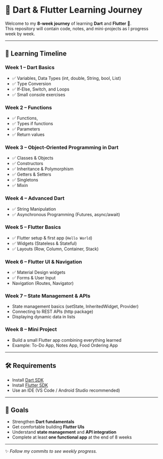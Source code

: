 # 📘 Dart & Flutter Learning Journey  

Welcome to my **8-week journey** of learning **Dart** and **Flutter** 🚀.  
This repository will contain code, notes, and mini-projects as I progress week by week.  

---

## 📅 Learning Timeline  

### **Week 1 – Dart Basics**
- ✅ Variables, Data Types (int, double, String, bool, List)  
- ✅ Type Conversion  
- ✅ If-Else, Switch, and Loops  
- ✅ Small console exercises  

### **Week 2 – Functions**
- ✅ Functions,
- ✅ Types if functions  
- ✅ Parameters  
- ✅ Return values 

### **Week 3 – Object-Oriented Programming in Dart**
- ✅ Classes & Objects  
- ✅ Constructors  
- ✅ Inheritance & Polymorphism  
- ✅ Getters & Setters
- ✅ Singletons
- ✅ Mixin

### **Week 4 – Advanced Dart**
- ✅ String Manipulation
- ✅ Asynchronous Programming (Futures, async/await)

### **Week 5 – Flutter Basics**
- ✅ Flutter setup & first app (`Hello World`)  
- ✅ Widgets (Stateless & Stateful)  
- ✅ Layouts (Row, Column, Container, Stack)  

### **Week 6 – Flutter UI & Navigation**
- ✅ Material Design widgets  
- ✅ Forms & User Input  
- Navigation (Routes, Navigator)  

### **Week 7 – State Management & APIs**
- State management basics (setState, InheritedWidget, Provider)  
- Connecting to REST APIs (http package)  
- Displaying dynamic data in lists  

### **Week 8 – Mini Project**
- Build a small Flutter app combining everything learned  
- Example: To-Do App, Notes App, Food Ordering App  

---

## 🛠️ Requirements  
- Install [Dart SDK](https://dart.dev/get-dart)  
- Install [Flutter SDK](https://flutter.dev/docs/get-started/install)  
- Use an IDE (VS Code / Android Studio recommended)  

---

## 🎯 Goals  
- Strengthen **Dart fundamentals**  
- Get comfortable building **Flutter UIs**  
- Understand **state management** and **API integration**  
- Complete at least **one functional app** at the end of 8 weeks  

---

✨ *Follow my commits to see weekly progress.*  
